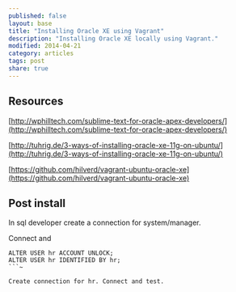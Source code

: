 ```yaml
---
published: false
layout: base
title: "Installing Oracle XE using Vagrant"
description: "Installing Oracle XE locally using Vagrant."
modified: 2014-04-21
category: articles
tags: post
share: true
---
```


## Resources

[http://wphilltech.com/sublime-text-for-oracle-apex-developers/](http://wphilltech.com/sublime-text-for-oracle-apex-developers/)

[http://tuhrig.de/3-ways-of-installing-oracle-xe-11g-on-ubuntu/](http://tuhrig.de/3-ways-of-installing-oracle-xe-11g-on-ubuntu/)

[https://github.com/hilverd/vagrant-ubuntu-oracle-xe](https://github.com/hilverd/vagrant-ubuntu-oracle-xe)

## Post install
In sql developer create a connection for system/manager.

Connect and

```~sql
ALTER USER hr ACCOUNT UNLOCK;
ALTER USER hr IDENTIFIED BY hr;
```~

Create connection for hr. Connect and test.

